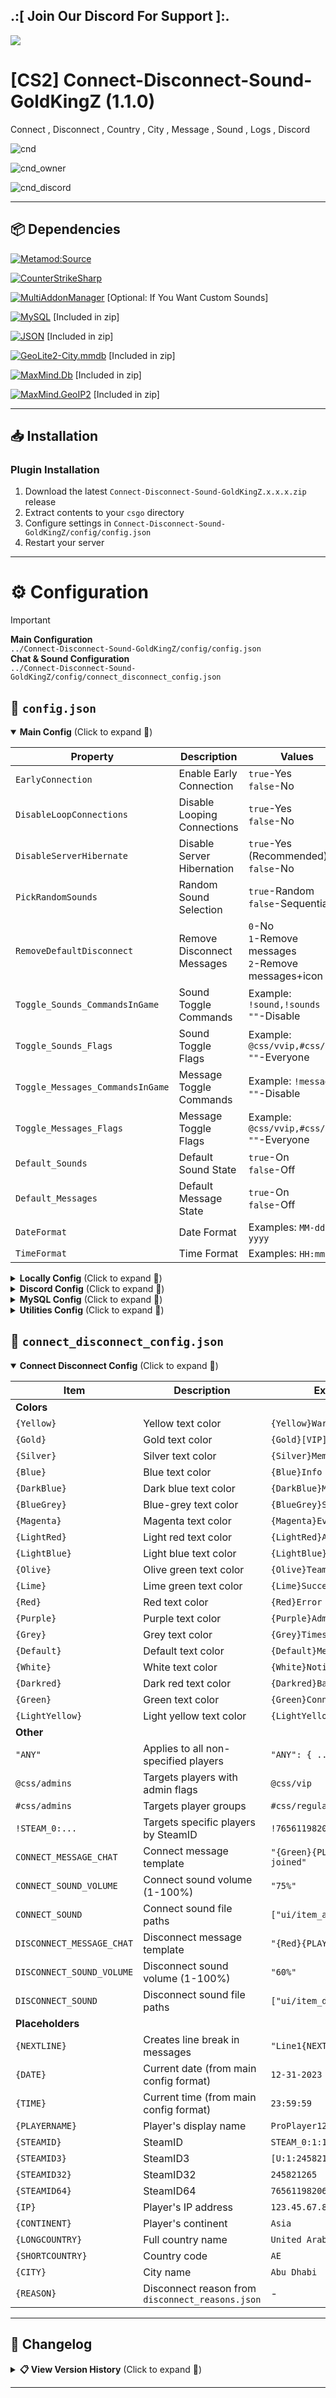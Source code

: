 ## .:[ Join Our Discord For Support ]:.

<a href="https://discord.com/invite/U7AuQhu"><img src="https://discord.com/api/guilds/651838917687115806/widget.png?style=banner2"></a>

# [CS2] Connect-Disconnect-Sound-GoldKingZ (1.1.0)

Connect , Disconnect , Country , City , Message , Sound , Logs , Discord

![cnd](https://github.com/user-attachments/assets/3f21c82b-2aad-44e9-9963-e65db51d7478)

![cnd_owner](https://github.com/user-attachments/assets/411b9588-b735-43f3-b7a9-6bf44c7af408)

![cnd_discord](https://github.com/user-attachments/assets/b0630ae4-77ee-4b6b-9071-c458c46c3aff)


---

## 📦 Dependencies
[![Metamod:Source](https://img.shields.io/badge/Metamod:Source-2d2d2d?logo=sourceengine)](https://www.sourcemm.net)

[![CounterStrikeSharp](https://img.shields.io/badge/CounterStrikeSharp-83358F)](https://github.com/roflmuffin/CounterStrikeSharp)

[![MultiAddonManager](https://img.shields.io/badge/MultiAddonManager-181717?logo=github&logoColor=white)](https://github.com/Source2ZE/MultiAddonManager) [Optional: If You Want Custom Sounds]



[![MySQL](https://img.shields.io/badge/MySQL-4479A1?logo=mysql&logoColor=white)](https://dev.mysql.com/doc/connector-net/en/) [Included in zip]

[![JSON](https://img.shields.io/badge/JSON-000000?logo=json)](https://www.newtonsoft.com/json) [Included in zip]

[![GeoLite2-City.mmdb](https://img.shields.io/badge/GeoLite2--City.mmdb-181717?logo=github&logoColor=white)](https://github.com/P3TERX/GeoLite.mmdb) [Included in zip]

[![MaxMind.Db](https://img.shields.io/badge/MaxMind.Db-2A4365?logo=database&logoColor=white)](https://www.nuget.org/packages/MaxMind.Db) [Included in zip]

[![MaxMind.GeoIP2](https://img.shields.io/badge/MaxMind.GeoIP2-2A4365?logo=database&logoColor=white)](https://www.nuget.org/packages/MaxMind.GeoIP2) [Included in zip]

---

## 📥 Installation

### Plugin Installation
1. Download the latest `Connect-Disconnect-Sound-GoldKingZ.x.x.x.zip` release
2. Extract contents to your `csgo` directory
3. Configure settings in `Connect-Disconnect-Sound-GoldKingZ/config/config.json`
4. Restart your server

---

# ⚙️ Configuration

> [!IMPORTANT]
> **Main Configuration**  
> `../Connect-Disconnect-Sound-GoldKingZ/config/config.json`  
> **Chat & Sound Configuration**  
> `../Connect-Disconnect-Sound-GoldKingZ/config/connect_disconnect_config.json`

## 📜 `config.json`

<details open>
<summary><b>Main Config</b> (Click to expand 🔽)</summary>

| Property | Description | Values | Required |  
|----------|-------------|--------|----------|
| `EarlyConnection` | Enable Early Connection | `true`-Yes<br>`false`-No | - |
| `DisableLoopConnections` | Disable Looping Connections | `true`-Yes<br>`false`-No | - |
| `DisableServerHibernate` | Disable Server Hibernation | `true`-Yes (Recommended)<br>`false`-No | - |
| `PickRandomSounds` | Random Sound Selection | `true`-Random<br>`false`-Sequential | - |
| `RemoveDefaultDisconnect` | Remove Disconnect Messages | `0`-No<br>`1`-Remove messages<br>`2`-Remove messages+icon | - |
| `Toggle_Sounds_CommandsInGame` | Sound Toggle Commands | Example: `!sound,!sounds`<br>`""`-Disable | - |
| `Toggle_Sounds_Flags` | Sound Toggle Flags | Example: `@css/vvip,#css/vvip`<br>`""`-Everyone | `Toggle_Sounds_CommandsInGame` ≠ `""` |
| `Toggle_Messages_CommandsInGame` | Message Toggle Commands | Example: `!message`<br>`""`-Disable | - |
| `Toggle_Messages_Flags` | Message Toggle Flags | Example: `@css/vvip,#css/vvip`<br>`""`-Everyone | `Toggle_Messages_CommandsInGame` ≠ `""` |
| `Default_Sounds` | Default Sound State | `true`-On<br>`false`-Off | - |
| `Default_Messages` | Default Message State | `true`-On<br>`false`-Off | - |
| `DateFormat` | Date Format | Examples: `MM-dd-yyyy` | - |
| `TimeFormat` | Time Format | Examples: `HH:mm:ss` | - |

</details>

<details>
<summary><b>Locally Config</b> (Click to expand 🔽)</summary>

| Property | Description | Values | Required |  
|----------|-------------|--------|----------|
| `Log_Locally_Enable` | Enable Local Logging | `true`-Yes<br>`false`-No | - |
| `Log_Locally_DateFormat` | Log Date Format | Examples: `MM-dd-yyyy` | `Log_Locally_Enable=true` |
| `Log_Locally_TimeFormat` | Log Time Format | Examples: `HH:mm:ss` | `Log_Locally_Enable=true` |
| `Log_Locally_Connect_Format` | Connect Message Format | Template with placeholders<br>`""`-Disable | `Log_Locally_Enable=true` |
| `Log_Locally_Disconnect_Format` | Disconnect Message Format | Template with placeholders<br>`""`-Disable | `Log_Locally_Enable=true` |
| `Log_Locally_AutoDeleteLogsMoreThanXdaysOld` | Auto-Delete Logs | Days to keep<br>`0`-Disable | `Log_Locally_Enable=true` |
| `Cookies_Enable` | Enable Player Cookies | `true`-Yes<br>`false`-No | - |
| `Cookies_AutoRemovePlayerOlderThanXDays` | Auto-Delete Inactive Cookies | Days to keep<br>`0`-Disable | `Cookies_Enable=true` |

</details>

<details>
<summary><b>Discord Config</b> (Click to expand 🔽)</summary>

| Property | Description | Values | Required |  
|----------|-------------|--------|----------|
| `Discord_Connect_WebHook` | Connect Webhook URL | Example URL<br>`""`-Disable | - |
| `Discord_Connect_Style` | Connect Message Style | `0`-Disable<br>`1`-Text only<br>`2`-Text+Link<br>`3`-+Profile Pic<br>`4`-+Separate DT<br>`5`-+Server IP | `Discord_Connect_WebHook` ≠ `""` |
| `Discord_Connect_SideColor` | Connect Message Color | Hex code (e.g. `0cff00`) | `Discord_Connect_Style=2/3/4/5` |
| `Discord_Connect_Format` | Connect Message Format | Template with placeholders | `Discord_Connect_WebHook` ≠ `""` |
| `Discord_Disconnect_WebHook` | Disconnect Webhook URL | Example URL<br>`""`-Disable | - |
| `Discord_Disconnect_Style` | Disconnect Message Style | `0`-Disable<br>`1`-Text only<br>`2`-Text+Link<br>`3`-+Profile Pic<br>`4`-+Separate DT<br>`5`-+Server IP | `Discord_Disconnect_WebHook` ≠ `""` |
| `Discord_Disconnect_SideColor` | Disconnect Message Color | Hex code (e.g. `ff0000`) | `Discord_Disconnect_Style=2/3/4/5` |
| `Discord_Disconnect_Format` | Disconnect Message Format | Template with placeholders | `Discord_Disconnect_WebHook` ≠ `""` |
| `Discord_DateFormat` | Date Format | Examples: `MM-dd-yyyy` | Webhook active |
| `Discord_TimeFormat` | Time Format | Examples: `HH:mm:ss` | Webhook active |
| `Discord_FooterImage` | Footer Image URL | Example image URL | Style=3/4/5 |
| `Discord_UsersWithNoAvatarImage` | Default Avatar URL | Example image URL | Style=5 |

</details>

<details>
<summary><b>MySQL Config</b> (Click to expand 🔽)</summary>

| Property | Description | Values | Required |  
|----------|-------------|--------|----------|
| `MySql_Enable` | Enable MySQL | `true`-Yes<br>`false`-No | - |
| `MySql_Host` | Database Host | Example: `123.45.67.89` | `MySql_Enable=true` |
| `MySql_Database` | Database Name | Example: `test` | `MySql_Enable=true` |
| `MySql_Username` | Database User | Example: `root` | `MySql_Enable=true` |
| `MySql_Password` | Database Password | Example: `Password123` | `MySql_Enable=true` |
| `MySql_Port` | Database Port | Default: `3306` | `MySql_Enable=true` |
| `MySql_AutoRemovePlayerOlderThanXDays` | Auto-Delete Old Data | Days to keep<br>`0`-Disable | `MySql_Enable=true` |

</details>

<details>
<summary><b>Utilities Config</b> (Click to expand 🔽)</summary>

| Property | Description | Values | Required |  
|----------|-------------|--------|----------|
| `AutoUpdateSignatures` | Auto-Update Signatures | `true`-Yes<br>`false`-No | - |
| `AutoUpdateGeoLocation` | Auto-Update GeoLocation | `true`-Yes<br>`false`-No | - |
| `EnableDebug` | Debug Mode | `true`-Enable<br>`false`-Disable | - |

</details>


## 📜 `connect_disconnect_config.json`

<details open>
<summary><b>Connect Disconnect Config</b> (Click to expand 🔽)</summary>

| Item | Description | Example |
|------|-------------|---------|
| **Colors** | | |
| `{Yellow}` | Yellow text color | `{Yellow}Warning` |
| `{Gold}` | Gold text color | `{Gold}[VIP]` |
| `{Silver}` | Silver text color | `{Silver}Member` |
| `{Blue}` | Blue text color | `{Blue}Info` |
| `{DarkBlue}` | Dark blue text color | `{DarkBlue}Moderator` |
| `{BlueGrey}` | Blue-grey text color | `{BlueGrey}System` |
| `{Magenta}` | Magenta text color | `{Magenta}Event` |
| `{LightRed}` | Light red text color | `{LightRed}Alert` |
| `{LightBlue}` | Light blue text color | `{LightBlue}Note` |
| `{Olive}` | Olive green text color | `{Olive}Team` |
| `{Lime}` | Lime green text color | `{Lime}Success` |
| `{Red}` | Red text color | `{Red}Error` |
| `{Purple}` | Purple text color | `{Purple}Admin` |
| `{Grey}` | Grey text color | `{Grey}Timestamp` |
| `{Default}` | Default text color | `{Default}Message` |
| `{White}` | White text color | `{White}Notification` |
| `{Darkred}` | Dark red text color | `{Darkred}Banned` |
| `{Green}` | Green text color | `{Green}Connected` |
| `{LightYellow}` | Light yellow text color | `{LightYellow}Hint` |
| **Other** | | |
| `"ANY"` | Applies to all non-specified players | `"ANY": { ... }` |
| `@css/admins` | Targets players with admin flags | `@css/vip` |
| `#css/admins` | Targets player groups | `#css/regulars` |
| `!STEAM_0:...` | Targets specific players by SteamID | `!76561198206086993` |
| `CONNECT_MESSAGE_CHAT` | Connect message template | `"{Green}{PLAYERNAME} joined"` |
| `CONNECT_SOUND_VOLUME` | Connect sound volume (1-100%) | `"75%"` |
| `CONNECT_SOUND` | Connect sound file paths | `["ui/item_acquired.vsnd"]` |
| `DISCONNECT_MESSAGE_CHAT` | Disconnect message template | `"{Red}{PLAYERNAME} left"` |
| `DISCONNECT_SOUND_VOLUME` | Disconnect sound volume (1-100%) | `"60%"` |
| `DISCONNECT_SOUND` | Disconnect sound file paths | `["ui/item_drop.vsnd"]` |
| **Placeholders** | | |
| `{NEXTLINE}` | Creates line break in messages | `"Line1{NEXTLINE}Line2"` |
| `{DATE}` | Current date (from main config format) | `12-31-2023` |
| `{TIME}` | Current time (from main config format) | `23:59:59` |
| `{PLAYERNAME}` | Player's display name | `ProPlayer123` |
| `{STEAMID}` | SteamID  | `STEAM_0:1:122910632` |
| `{STEAMID3}` | SteamID3 | `[U:1:245821265]` |
| `{STEAMID32}` | SteamID32 | `245821265` |
| `{STEAMID64}` | SteamID64 | `76561198206086993` |
| `{IP}` | Player's IP address | `123.45.67.89` |
| `{CONTINENT}` | Player's continent | `Asia` |
| `{LONGCOUNTRY}` | Full country name | `United Arab Emirates` |
| `{SHORTCOUNTRY}` | Country code | `AE` |
| `{CITY}` | City name | `Abu Dhabi` |
| `{REASON}` | Disconnect reason from `disconnect_reasons.json` | - |

</details>

---


## 📜 Changelog

<details>
<summary><b>📋 View Version History</b> (Click to expand 🔽)</summary>

### [1.1.0]
#### **Core Improvements**  
- Reworked plugin architecture for better stability
- Fixed connection-related lag spikes
- Added comprehensive config descriptions

#### **Configuration Updates**  
- Added `EarlyConnection` (early player initialization)  
- Added `DisableServerHibernate` (hibernation control)  
- Added `PickRandomSounds` (random sound selection)  
- Added `RemoveDefaultDisconnect` (message+icon removal)  
- Added permission systems for sound/message toggles  
- Added cookie-based player data storage  
- Added MySQL support with auto-cleanup  
- Added automatic signature/geo updates

#### **New Features**  
- Added continent tracking (`{CONTINENT}` placeholder)  
- Added separate Discord disconnect webhook/style  
- Added sound volume controls  
- Added custom disconnect reasons file  
- Added multi-sound support with random selection

#### **Technical Improvements**  
- Added proper sound precaching system  
- Added debug mode toggle  
- Added chat message customization  
- Fixed killfeed icon removal

### [1.0.9]
#### **General Changes**  
- Added `DisableLoopConnections` anti-spam feature  
- Added `RemoveDefaultDisconnect` message control  
- Fixed various minor issues  

#### **Localization**  
- Added console messages for connect/disconnect events  
- Added command permission warnings  
- Added validation messages for SteamID/IP  
- Added geographic unknown state messages  

#### **Cookie System**  
- Added cookie auto-cleanup via `RemovePlayerCookieOlderThanXDays`  

### [1.0.8]
#### **General Changes**  
- Fixed in-game sound toggle commands  
- Improved cookie storage path handling  

#### **Message Formatting**  
- Added connect/disconnect message templates to localization  
- Added `{REASON}` placeholder for disconnect messages  

### [1.0.7]
#### **Logging Improvements**  
- Fixed log auto-deletion system  
- Added separate connect/disconnect message formats  
- Added sound toggle command system  

### [1.0.6]
#### **General Maintenance**  
- Fixed various stability issues  

### [1.0.5]
#### **Discord Integration**  
- Added webhook send modes (1/2/3)  
- Added customizable message side colors  
- Fixed Discord webhook lag issues  

#### **Log Management**  
- Implemented log auto-deletion system  

### [1.0.4]
#### **Console Integration**  
- Added server console logging  
- Improved sound file management  

#### **Format Fixes**  
- Fixed timestamp formatting sequence  
- Improved Steam profile linking in Discord  

### [1.0.3]
#### **Discord Enhancements**  
- Added separate connect/disconnect formats  
- Expanded placeholder support ({TIME}, {DATE}, SteamIDs)  

#### **Stability**  
- Fixed file write permission issues  
- Improved async task handling  

### [1.0.2]
#### **Geolocation**  
- Added detailed country/city tracking  
- Implemented webhook logging system  

### [1.0.1]
#### **Security**  
- Added IP address logging  
- Improved empty field handling  

### [1.0.0]
- Initial plugin release

</details>

---
